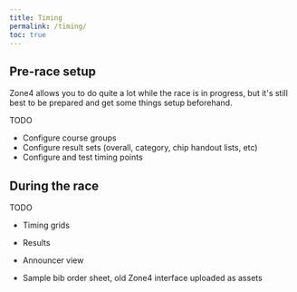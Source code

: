 ```yaml
---
title: Timing
permalink: /timing/
toc: true
---
```

## Pre-race setup

Zone4 allows you to do quite a lot while the race is in progress, but it's still best to be prepared and get some things setup beforehand.

TODO

- Configure course groups
- Configure result sets (overall, category, chip handout lists, etc)
- Configure and test timing points

## During the race

TODO

- Timing grids
- Results
- Announcer view

- Sample bib order sheet, old Zone4 interface uploaded as assets